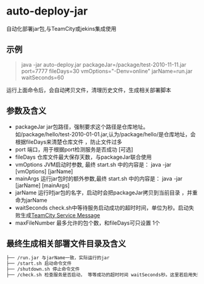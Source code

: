 # auto-deploy-jar
自动化部署jar包,与TeamCity或jekins集成使用

## 示例
> java -jar auto-deploy.jar packageJar=/package/test-2010-11-11.jar port=7777 fileDays=30 vmOptions="-Denv=online" jarName=run.jar waitSeconds=60

运行上面命令后，会自动拷贝文件，清理历史文件，生成相关部署脚本

## 参数及含义
- packageJar jar包路径，强制要求这个路径是仓库地址。如/package/hello/test-2010-01-01.jar,认为/package/hello/是仓库地址，会根据fileDays来清楚仓库文件 ，防止文件过多
- port 端口，用于根据port检测服务是否成功 [可选]
- fileDays 仓库文件最大保存天数，与packageJar联合使用
- vmOptions JVM启动时参数, 最终 start.sh 中的内容是： java -jar [vmOptions] [jarName]
- mainArgs 运行jar包时的额外参数,最终 start.sh 中的内容是： java -jar [jarName] [mainArgs]
- jarName 运行时jar包的名字，启动时会把packageJar拷贝到当前目录 ，并重命为jarName
- waitSeconds check.sh中等待服务启动成功的超时时间，单位为秒。启动失败生成[TeamCity Service Message](https://confluence.jetbrains.com/display/TCD9/Build+Script+Interaction+with+TeamCity?&_ga=2.40264418.1506726782.1573278037-1889108018.1569807688#BuildScriptInteractionwithTeamCity-reportingMessagesForBuildLogReportingMessagesForBuildLog)
- maxFileNumber 最多允许的包个数，和fileDays可只设置 1个

## 最终生成相关部署文件目录及含义

```bash
├── /run.jar 与jarName一致，实际运行的jar
├── /start.sh 启动命令文件
├── /shutdown.sh 停止命令文件
├── /check.sh 检查服务是否启动， 等等成功的超时时间 waitSeconds秒。这里若启用失败会生成TeamCity 的失败Message. 
 
```
